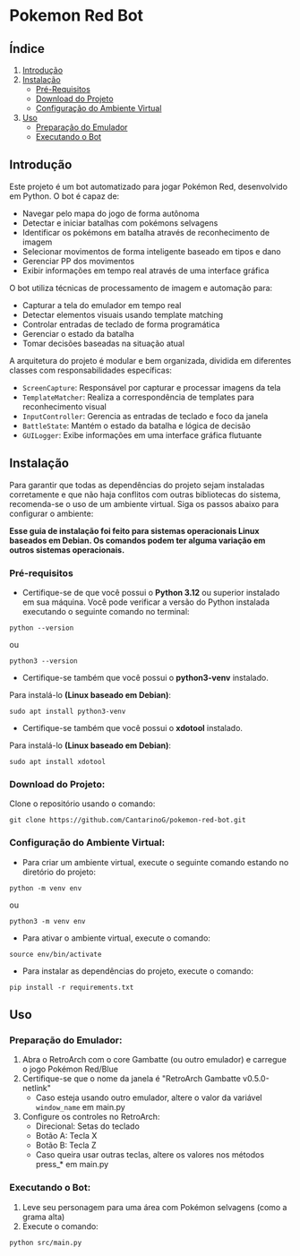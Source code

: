# Pokemon Red Bot

## Índice
1. [Introdução](#introdução)
2. [Instalação](#instalação)
    - [Pré-Requisitos](#pré-requisitos)
    - [Download do Projeto](#download-do-projeto)
    - [Configuração do Ambiente Virtual](#configuração-do-ambiente-virtual)
3. [Uso](#uso)
    - [Preparação do Emulador](#preparação-do-emulador)
    - [Executando o Bot](#executando-o-bot)

## Introdução

Este projeto é um bot automatizado para jogar Pokémon Red, desenvolvido em Python. O bot é capaz de:

- Navegar pelo mapa do jogo de forma autônoma
- Detectar e iniciar batalhas com pokémons selvagens
- Identificar os pokémons em batalha através de reconhecimento de imagem
- Selecionar movimentos de forma inteligente baseado em tipos e dano
- Gerenciar PP dos movimentos
- Exibir informações em tempo real através de uma interface gráfica

O bot utiliza técnicas de processamento de imagem e automação para:

- Capturar a tela do emulador em tempo real
- Detectar elementos visuais usando template matching
- Controlar entradas de teclado de forma programática
- Gerenciar o estado da batalha
- Tomar decisões baseadas na situação atual

A arquitetura do projeto é modular e bem organizada, dividida em diferentes classes com responsabilidades específicas:

- `ScreenCapture`: Responsável por capturar e processar imagens da tela
- `TemplateMatcher`: Realiza a correspondência de templates para reconhecimento visual
- `InputController`: Gerencia as entradas de teclado e foco da janela
- `BattleState`: Mantém o estado da batalha e lógica de decisão
- `GUILogger`: Exibe informações em uma interface gráfica flutuante


## Instalação

Para garantir que todas as dependências do projeto sejam instaladas corretamente e que não haja conflitos com outras bibliotecas do sistema, recomenda-se o uso de um ambiente virtual. Siga os passos abaixo para configurar o ambiente:

**Esse guia de instalação foi feito para sistemas operacionais Linux baseados em Debian. Os comandos podem ter alguma variação em outros sistemas operacionais.**

### Pré-requisitos

* Certifique-se de que você possui o **Python 3.12** ou superior instalado em sua máquina. Você pode verificar a versão do Python instalada executando o seguinte comando no terminal:

```
python --version
```

ou

```
python3 --version
```

* Certifique-se também que você possui o **python3-venv** instalado.

Para instalá-lo **(Linux baseado em Debian)**:

```
sudo apt install python3-venv
```

* Certifique-se também que você possui o **xdotool** instalado.

Para instalá-lo **(Linux baseado em Debian)**:

```
sudo apt install xdotool
```

### Download do Projeto:

Clone o repositório usando o comando:

```
git clone https://github.com/CantarinoG/pokemon-red-bot.git
```

### Configuração do Ambiente Virtual:

* Para criar um ambiente virtual, execute o seguinte comando estando no diretório do projeto:

```
python -m venv env
```

ou

```
python3 -m venv env
```

* Para ativar o ambiente virtual, execute o comando:

```
source env/bin/activate
```

* Para instalar as dependências do projeto, execute o comando:

```
pip install -r requirements.txt
```

## Uso

### Preparação do Emulador:

1. Abra o RetroArch com o core Gambatte (ou outro emulador) e carregue o jogo Pokémon Red/Blue
2. Certifique-se que o nome da janela é "RetroArch Gambatte v0.5.0-netlink"
   - Caso esteja usando outro emulador, altere o valor da variável `window_name` em main.py
3. Configure os controles no RetroArch:
   - Direcional: Setas do teclado
   - Botão A: Tecla X
   - Botão B: Tecla Z
   - Caso queira usar outras teclas, altere os valores nos métodos press_* em main.py

### Executando o Bot:

1. Leve seu personagem para uma área com Pokémon selvagens (como a grama alta)
2. Execute o comando:

```
python src/main.py
```
